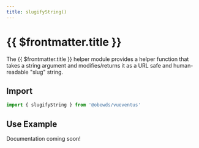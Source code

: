 ```yaml
---
title: slugifyString()
---
```



<script setup>
    import DocsPackageVersion from '../../../src/views/compos/DocsPackageVersion.vue'
</script>



# {{ $frontmatter.title }}

The {{ $frontmatter.title }} helper module provides a helper function that takes a string argument and modifies/returns it as a URL safe and human-readable "slug" string.







## Import

```javascript
import { slugifyString } from '@obewds/vueventus'
```






## Use Example

Documentation coming soon!
<!-- #TODO: complete example docs for helper module -->






<DocsPackageVersion/>
